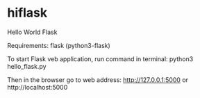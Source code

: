 # hiflask
Hello World Flask

Requirements: flask (python3-flask)

To start Flask veb application, run command in terminal:
python3 hello_flask.py

Then in the browser go to web address:
http://127.0.0.1:5000 or
http://localhost:5000

